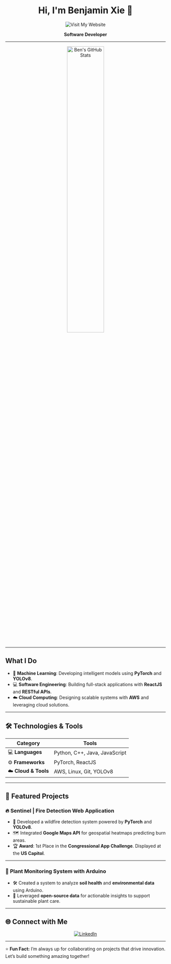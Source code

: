 <h1 align="center">Hi, I'm Benjamin Xie 👋</h1>  

<p align="center">
    <a href="https://www.ben-xie.com" style="text-decoration: none;">
        <img src="https://img.shields.io/badge/Visit%20My%20Portfolio-%230A66C2?style=flat-square&logo=Google%20Chrome&logoColor=white" alt="Visit My Website">
    </a>
</p>

<p align="center">
    <strong>Software Developer</strong>
</p>

---

<!-- GitHub Stats -->
<p align="center">
    <img src="https://ben-stats-benjaminxie1s-projects.vercel.app/api?username=benjaminxie1&show_icons=true&theme=radical&include_all_commits=true" alt="Ben's GitHub Stats" width="48%">
</p>

---

##  What I Do  

- 🤖 **Machine Learning**: Developing intelligent models using **PyTorch** and **YOLOv8**.  
- 💻 **Software Engineering**: Building full-stack applications with **ReactJS** and **RESTful APIs**.  
- ☁️ **Cloud Computing**: Designing scalable systems with **AWS** and leveraging cloud solutions.  

---

## 🛠️ Technologies & Tools  

| **Category**         | **Tools**                          |
|-----------------------|------------------------------------|
| 💻 **Languages**      | Python, C++, Java, JavaScript      |
| ⚙️ **Frameworks**     | PyTorch, ReactJS                   |
| ☁️ **Cloud & Tools**  | AWS, Linux, Git, YOLOv8            |

---

## 🌟 Featured Projects  

### 🔥 **Sentinel | Fire Detection Web Application**  

- 🚒 Developed a wildfire detection system powered by **PyTorch** and **YOLOv8**.  
- 🗺️ Integrated **Google Maps API** for geospatial heatmaps predicting burn areas.  
- 🏆 **Award**: 1st Place in the **Congressional App Challenge**. Displayed at the **US Capitol**.  

---

### 🌿 **Plant Monitoring System with Arduino**  

- 🛠️ Created a system to analyze **soil health** and **environmental data** using Arduino.  
- 🌱 Leveraged **open-source data** for actionable insights to support sustainable plant care.  

---

## 🌐 Connect with Me  

<p align="center">
    <a href="https://www.linkedin.com/in/benjamin-xie-997a48249/">
        <img src="https://img.shields.io/badge/LinkedIn-Connect%20with%20Me-%230A66C2?style=for-the-badge&logo=linkedin&logoColor=white" alt="LinkedIn">
    </a>
</p>

---

⭐ **Fun Fact:** I’m always up for collaborating on projects that drive innovation. Let’s build something amazing together! 

